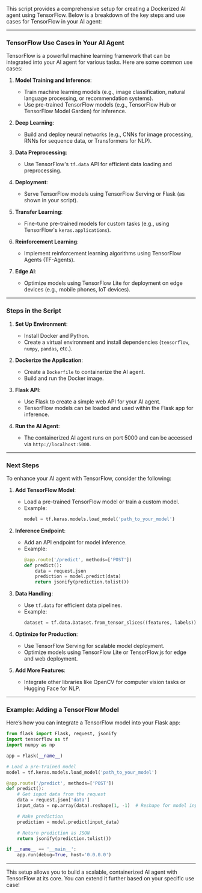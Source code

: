 This script provides a comprehensive setup for creating a Dockerized AI agent using TensorFlow. Below is a breakdown of the key steps and use cases for TensorFlow in your AI agent:

---

### **TensorFlow Use Cases in Your AI Agent**
TensorFlow is a powerful machine learning framework that can be integrated into your AI agent for various tasks. Here are some common use cases:

1. **Model Training and Inference**:
   - Train machine learning models (e.g., image classification, natural language processing, or recommendation systems).
   - Use pre-trained TensorFlow models (e.g., TensorFlow Hub or TensorFlow Model Garden) for inference.

2. **Deep Learning**:
   - Build and deploy neural networks (e.g., CNNs for image processing, RNNs for sequence data, or Transformers for NLP).

3. **Data Preprocessing**:
   - Use TensorFlow's `tf.data` API for efficient data loading and preprocessing.

4. **Deployment**:
   - Serve TensorFlow models using TensorFlow Serving or Flask (as shown in your script).

5. **Transfer Learning**:
   - Fine-tune pre-trained models for custom tasks (e.g., using TensorFlow's `keras.applications`).

6. **Reinforcement Learning**:
   - Implement reinforcement learning algorithms using TensorFlow Agents (TF-Agents).

7. **Edge AI**:
   - Optimize models using TensorFlow Lite for deployment on edge devices (e.g., mobile phones, IoT devices).

---

### **Steps in the Script**
1. **Set Up Environment**:
   - Install Docker and Python.
   - Create a virtual environment and install dependencies (`tensorflow`, `numpy`, `pandas`, etc.).

2. **Dockerize the Application**:
   - Create a `Dockerfile` to containerize the AI agent.
   - Build and run the Docker image.

3. **Flask API**:
   - Use Flask to create a simple web API for your AI agent.
   - TensorFlow models can be loaded and used within the Flask app for inference.

4. **Run the AI Agent**:
   - The containerized AI agent runs on port 5000 and can be accessed via `http://localhost:5000`.

---

### **Next Steps**
To enhance your AI agent with TensorFlow, consider the following:

1. **Add TensorFlow Model**:
   - Load a pre-trained TensorFlow model or train a custom model.
   - Example:
     ```python
     model = tf.keras.models.load_model('path_to_your_model')
     ```

2. **Inference Endpoint**:
   - Add an API endpoint for model inference.
   - Example:
     ```python
     @app.route('/predict', methods=['POST'])
     def predict():
         data = request.json
         prediction = model.predict(data)
         return jsonify(prediction.tolist())
     ```

3. **Data Handling**:
   - Use `tf.data` for efficient data pipelines.
   - Example:
     ```python
     dataset = tf.data.Dataset.from_tensor_slices((features, labels))
     ```

4. **Optimize for Production**:
   - Use TensorFlow Serving for scalable model deployment.
   - Optimize models using TensorFlow Lite or TensorFlow.js for edge and web deployment.

5. **Add More Features**:
   - Integrate other libraries like OpenCV for computer vision tasks or Hugging Face for NLP.

---

### **Example: Adding a TensorFlow Model**
Here’s how you can integrate a TensorFlow model into your Flask app:

```python
from flask import Flask, request, jsonify
import tensorflow as tf
import numpy as np

app = Flask(__name__)

# Load a pre-trained model
model = tf.keras.models.load_model('path_to_your_model')

@app.route('/predict', methods=['POST'])
def predict():
    # Get input data from the request
    data = request.json['data']
    input_data = np.array(data).reshape(1, -1)  # Reshape for model input

    # Make prediction
    prediction = model.predict(input_data)

    # Return prediction as JSON
    return jsonify(prediction.tolist())

if __name__ == '__main__':
    app.run(debug=True, host='0.0.0.0')
```

---

This setup allows you to build a scalable, containerized AI agent with TensorFlow at its core. You can extend it further based on your specific use case!
